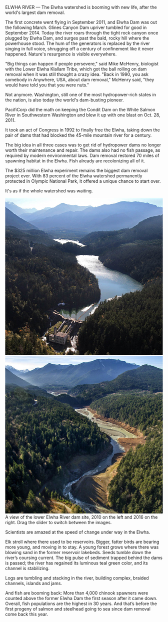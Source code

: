 ELWHA RIVER — The Elwha watershed is booming with new life, after the world's largest dam removal.

The first concrete went flying in September 2011, and Elwha Dam was out the following March. Glines Canyon Dam upriver tumbled for good in September 2014. Today the river roars through the tight rock canyon once plugged by Elwha Dam, and surges past the bald, rocky hill where the powerhouse stood. The hum of the generators is replaced by the river singing in full voice, shrugging off a century of confinement like it never happened. Nature's resurgence is visible everywhere. 

"Big things can happen if people persevere," said Mike McHenry, biologist with the Lower Elwha Klallam Tribe, which got the ball rolling on dam removal when it was still thought a crazy idea. "Back in 1990, you ask somebody in Anywhere, USA, about dam removal," McHenry said, "they would have told you that you were nuts."

Not anymore. Washington, still one of the most hydropower-rich states in the nation, is also today the world's dam-busting pioneer.

PacifiCorp did the math on keeping the Condit Dam on the White Salmon River in Southwestern Washington and blew it up with one blast on Oct. 28, 2011.

It took an act of Congress in 1992 to finally free the Elwha, taking down the pair of dams that had blocked the 45-mile mountain river for a century.

The big idea in all three cases was to get rid of hydropower dams no longer worth their maintenance and repair. The dams also had no fish passage, as required by modern environmental laws. Dam removal restored 70 miles of spawning habitat in the Elwha.  Fish already are recolonizing all of it.

The $325 million Elwha experiment remains the biggest dam removal project ever. With 83 percent of the Elwha watershed permanently protected in Olympic National Park, it offered a unique chance to start over.

It's as if the whole watershed was waiting.

<aside class="slider-container" id="slider">
  <image-slider>
    <img src="./assets/photos/Lower_Elwha_River_Dam_2010.jpg">
    <img src="./assets/photos/Lower_Elwha_River_DamSite_2016.jpg">
  </image-slider>
  <div class="caption">
    A view of the lower Elwha River dam site, 2010 on the left and 2016 on the right. Drag the slider to switch between the images.
  </div>
</aside>

Scientists are amazed at the speed of change under way in the Elwha.  

Elk stroll where there used to be reservoirs. Bigger, fatter birds are bearing more young, and moving in to stay. A young forest grows where there was blowing sand in the former reservoir lakebeds. Seeds tumble down the river’s coursing current. The big pulse of sediment trapped behind the dams is passed; the river has regained its luminous teal green color, and its channel is stabilizing. 

Logs are tumbling and stacking in the river, building complex, braided channels, islands and jams.

And fish are booming back: More than 4,000 chinook spawners were counted above the former Elwha Dam the first season after it came down. Overall, fish populations are the highest in 30 years. And that’s before the first progeny of salmon and steelhead going to sea since dam removal come back this year. 
